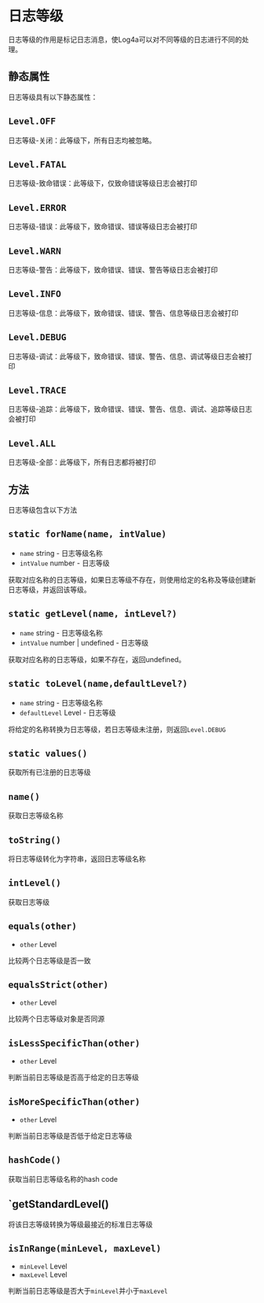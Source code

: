 # 日志等级

日志等级的作用是标记日志消息，使Log4a可以对不同等级的日志进行不同的处理。

## 静态属性

日志等级具有以下静态属性：

## `Level.OFF`

日志等级-关闭：此等级下，所有日志均被忽略。

## `Level.FATAL`

日志等级-致命错误：此等级下，仅致命错误等级日志会被打印

## `Level.ERROR`

日志等级-错误：此等级下，致命错误、错误等级日志会被打印

## `Level.WARN`

日志等级-警告：此等级下，致命错误、错误、警告等级日志会被打印

## `Level.INFO`

日志等级-信息：此等级下，致命错误、错误、警告、信息等级日志会被打印

## `Level.DEBUG`

日志等级-调试：此等级下，致命错误、错误、警告、信息、调试等级日志会被打印

## `Level.TRACE`

日志等级-追踪：此等级下，致命错误、错误、警告、信息、调试、追踪等级日志会被打印

## `Level.ALL`

日志等级-全部：此等级下，所有日志都将被打印

## 方法

日志等级包含以下方法

## `static forName(name, intValue)`

- `name` string - 日志等级名称
- `intValue` number - 日志等级

获取对应名称的日志等级，如果日志等级不存在，则使用给定的名称及等级创建新日志等级，并返回该等级。

## `static getLevel(name, intLevel?)`

- `name` string - 日志等级名称
- `intValue` number | undefined - 日志等级

获取对应名称的日志等级，如果不存在，返回undefined。

## `static toLevel(name,defaultLevel?)`

- `name` string - 日志等级名称
- `defaultLevel` Level - 日志等级

将给定的名称转换为日志等级，若日志等级未注册，则返回`Level.DEBUG` 

## `static values()`

获取所有已注册的日志等级

## `name()`

获取日志等级名称

## `toString()`

将日志等级转化为字符串，返回日志等级名称

## `intLevel()`

获取日志等级

## `equals(other)`

- `other` Level

比较两个日志等级是否一致

## `equalsStrict(other)`

- `other` Level

比较两个日志等级对象是否同源

## `isLessSpecificThan(other)`

- `other` Level

判断当前日志等级是否高于给定的日志等级

## `isMoreSpecificThan(other)`

- `other` Level

判断当前日志等级是否低于给定日志等级

## `hashCode()`

获取当前日志等级名称的hash code

## `getStandardLevel()

将该日志等级转换为等级最接近的标准日志等级

## `isInRange(minLevel, maxLevel)`

- `minLevel` Level
- `maxLevel` Level

判断当前日志等级是否大于`minLevel`并小于`maxLevel`